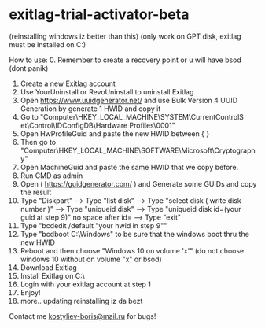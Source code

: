 # exitlag-trial-activator-beta


(reinstalling windows iz better than this)
(only work on GPT disk, exitlag must be installed on C:\)

How to use:
0. Remember to create a recovery point or u will have bsod (dont panik)
1. Create a new Exitlag account
2. Use YourUninstall or RevoUninstall to uninstall Exitlag
3. Open https://www.uuidgenerator.net/ and use Bulk Version 4 UUID Generation by generate 1 HWID and copy it
4. Go to "Computer\HKEY_LOCAL_MACHINE\SYSTEM\CurrentControlS et\Control\IDConfigDB\Hardware Profiles\0001"
5. Open HwProfileGuid and paste the new HWID between { }
6. Then go to "Computer\HKEY_LOCAL_MACHINE\SOFTWARE\Microsoft\Cryptography"
7. Open MachineGuid and paste the same HWID that we copy before.
8. Run CMD as admin
9. Open ( https://guidgenerator.com/ ) and Generate some GUIDs and copy the result
10. Type "Diskpart" --> Type "list disk" --> Type "select disk ( write disk number )" --> Type "uniqueid disk" --> Type "uniqueid disk id=(your guid at step 9)" no space after id= --> Type "exit"
11. Type "bcdedit /default "your hwid in step 9""
12. Type "bcdboot C:\Windows" to be sure that the windows boot thru the new HWID
13. Reboot and then choose "Windows 10 on volume 'x'" (do not choose windows 10 without on volume "x" or bsod)
14. Download Exitlag
15. Install Exitlag on C:\
16. Login with your exitlag account at step 1
17. Enjoy!
18. more.. updating
reinstalling iz da bezt

Contact me kostyliev-boris@mail.ru for bugs!
